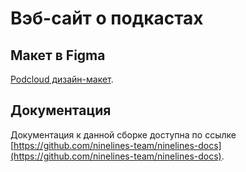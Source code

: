 # Вэб-сайт о подкастах

## Макет в Figma

[Podcloud дизайн-макет](https://www.figma.com/file/1OLbu8DgtXRlvlRRHLppvl/Podcloud-(Copy)?type=design&node-id=1%3A2&mode=design&t=egwuoyxiewvYgdbY-1).

## Документация

Документация к данной сборке доступна по ссылке [https://github.com/ninelines-team/ninelines-docs](https://github.com/ninelines-team/ninelines-docs).
